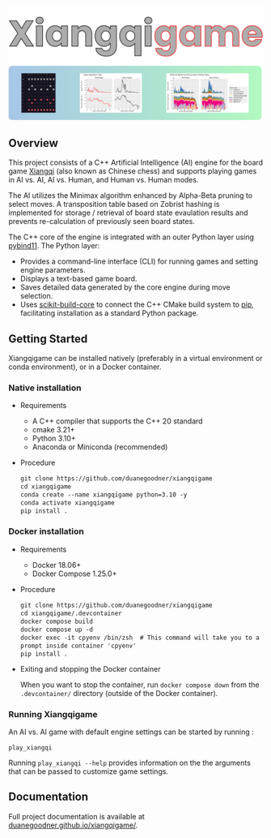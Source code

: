
![intro figure](docs/doxygen/resources/headline_image.png)


## Overview

This project consists of a C++ Artificial Intelligence (AI) engine for the board game [Xiangqi](https://en.wikipedia.org/wiki/Xiangqi) (also known as Chinese chess)  and supports playing games in AI vs. AI, AI vs. Human, and Human vs. Human modes.

The AI utilizes the Minimax algorithm enhanced by Alpha-Beta pruning to select moves. A transposition table based on Zobrist hashing is implemented for storage / retrieval of board state evaulation results and prevents re-calculation of previously seen board states.

The C++ core of the engine is integrated with an outer Python layer using [pybind11](https://github.com/pybind/pybind11). The Python layer:
- Provides a command-line interface (CLI) for running games and setting engine parameters.
- Displays a text-based game board.
- Saves detailed data generated by the core engine during move selection.
- Uses [scikit-build-core](https://github.com/scikit-build/scikit-build-core) to connect the C++ CMake build system to [pip](https://pip.pypa.io/en/stable/), facilitating installation as a standard Python package.

## Getting Started

Xiangqigame can be installed natively (preferably in a virtual environment or conda environment), or in a Docker container.

### Native installation

- Requirements
    - A C++ compiler that supports the C++ 20 standard
    - cmake 3.21+
    - Python 3.10+
    - Anaconda or Miniconda (recommended)

- Procedure
    ```
    git clone https://github.com/duanegoodner/xiangqigame
    cd xiangqigame
    conda create --name xiangqigame python=3.10 -y
    conda activate xiangqigame
    pip install .
    ```

### Docker installation

- Requirements
    - Docker 18.06+
    - Docker Compose 1.25.0+

- Procedure

    ```shell
    git clone https://github.com/duanegoodner/xiangqigame
    cd xiangqigame/.devcontainer
    docker compose build
    docker compose up -d
    docker exec -it cpyenv /bin/zsh  # This command will take you to a prompt inside container 'cpyenv'
    pip install .
    ```
- Exiting and stopping the Docker container

    When you want to stop the container, run `docker compose down` from the `.devcontainer/` directory (outside of the Docker container).

### Running Xiangqigame

An AI vs. AI game with default engine settings can be started by running :
```
play_xiangqi
```

Running `play_xiangqi --help` provides information on the the arguments that can be passed to customize game settings.

## Documentation

Full project documentation is available at [duanegoodner.github.io/xiangqigame/](https://duanegoodner.github.io/xiangqigame/).


